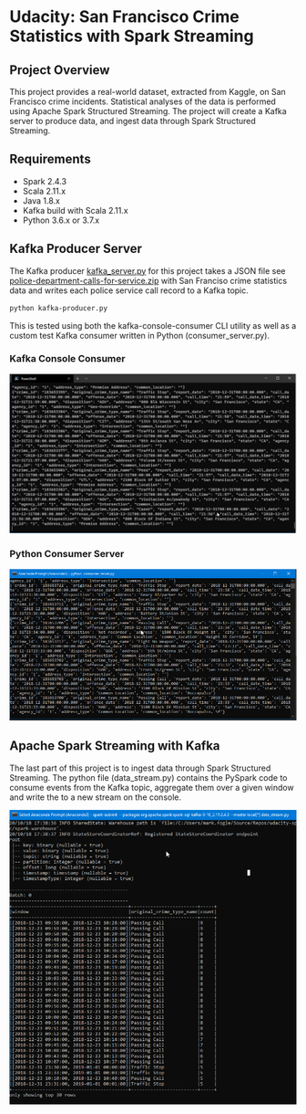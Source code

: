 # Udacity: San Francisco Crime Statistics with Spark Streaming

## Project Overview

This project provides a real-world dataset, extracted from Kaggle, on San Francisco crime incidents. Statistical analyses of the data is performed using Apache Spark Structured Streaming. The project will create a Kafka server to produce data, and ingest data through Spark Structured Streaming.

## Requirements

* Spark 2.4.3
* Scala 2.11.x
* Java 1.8.x
* Kafka build with Scala 2.11.x
* Python 3.6.x or 3.7.x

## Kafka Producer Server

The Kafka producer [kafka_server.py](/src/kafka_server.py) for this project takes a JSON file see [police-department-calls-for-service.zip](/data/police-department-calls-for-serviuce.zip) with San Franciso crime statistics data and writes each police service call record to a Kafka topic.

```sh
python kafka-producer.py
```

This is tested using both the kafka-console-consumer CLI utility as well as a custom test Kafka consumer written in Python (consumer_server.py).

### Kafka Console Consumer

![Kafka Console Consumer](/docs/images/KafkaConsoleConsumer.png)

### Python Consumer Server

![Kafka Console Consumer](/docs/images/consumer_server.png)

## Apache Spark Streaming with Kafka

The last part of this project is to ingest data through Spark Structured Streaming. The python file (data_stream.py) contains the PySpark code to consume events from the Kafka topic, aggregate them over a given window and write the to a new stream on the console.

![Spark Streaming Output](/docs/images/spark_streaming.png)